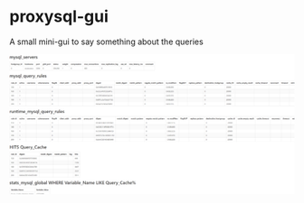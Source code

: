 # proxysql-gui
A small mini-gui to say something about the queries


![Screenshot](https://raw.githubusercontent.com/drexlma/proxysql-gui/main/screenshot3.png)

